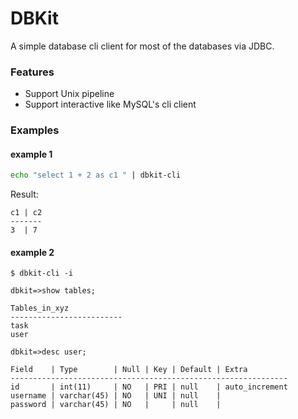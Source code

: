 # DBKit #

A simple database cli client for most of the databases via JDBC. 


### Features
* Support Unix pipeline
* Support interactive like MySQL's cli client


### Examples

#### example 1
```sh
echo "select 1 + 2 as c1 " | dbkit-cli
```

Result:
```
c1 | c2
-------
3  | 7 
```

#### example 2
```
$ dbkit-cli -i

dbkit=>show tables;

Tables_in_xyz         
-------------------------
task
user

dbkit=>desc user;

Field    | Type        | Null | Key | Default | Extra         
--------------------------------------------------------------
id       | int(11)     | NO   | PRI | null    | auto_increment
username | varchar(45) | NO   | UNI | null    |               
password | varchar(45) | NO   |     | null    |               


```